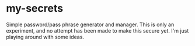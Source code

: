 # my-secrets
Simple password/pass phrase generator and manager. This is only an experiment, and no attempt has been made to make this secure yet. I'm just playing around with some ideas.
